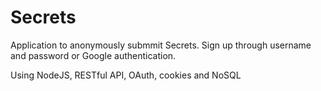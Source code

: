 # Secrets

Application to anonymously submmit Secrets. Sign up through username and password or Google authentication.

Using NodeJS, RESTful API, OAuth, cookies and NoSQL